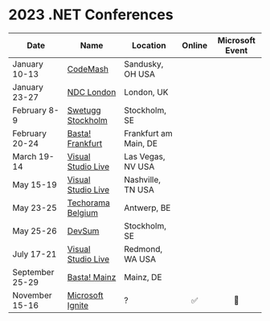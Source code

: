 # 2023 .NET Conferences

| Date               | Name                       | Location             | Online | Microsoft Event |
|--------------------|----------------------------|----------------------|:------:|:-----:|
| January 10-13      | [CodeMash](https://www.codemash.org/)| Sandusky, OH USA|||
| January 23-27      | [NDC London](https://ndclondon.com/)| London, UK |||
| February 8-9       | [Swetugg Stockholm](https://swetugg.se/sthlm-2023)| Stockholm, SE|||
| February 20-24     | [Basta! Frankfurt](https://basta.net/frankfurt/)| Frankfurt am Main, DE|||
| March 19-14        | [Visual Studio Live](https://vslive.com/events/las-vegas-2023/home.aspx)|Las Vegas, NV USA|||
| May 15-19          | [Visual Studio Live](https://vslive.com/)|Nashville, TN USA|||
| May 23-25          | [Techorama Belgium](https://techorama.be/)|Antwerp, BE|||
| May 25-26          | [DevSum](https://www.devsum.se)|Stockholm, SE|||
| July 17-21         | [Visual Studio Live](https://vslive.com/)|Redmond, WA USA|||
| September 25-29    | [Basta! Mainz](https://basta.net/mainz/)| Mainz, DE|||
| November 15-16     | [Microsoft Ignite](https://ignite.microsoft.com)|?|✅|🎉|
